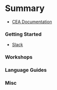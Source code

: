 # Summary

- [CEA Documentation](README.md)

### Getting Started

- [Slack](getting-started/slack.md)

### Workshops

### Language Guides

### Misc
